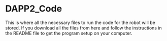 # DAPP2_Code
This is where all the necessary files to run the code for the robot will be stored. If you download all the files from here and follow the instructions in the README file to get the program setup on your computer.
